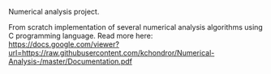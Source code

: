 Numerical analysis project.

From scratch implementation of several numerical analysis algorithms using C programming language.
Read more here:
https://docs.google.com/viewer?url=https://raw.githubusercontent.com/kchondror/Numerical-Analysis-/master/Documentation.pdf
